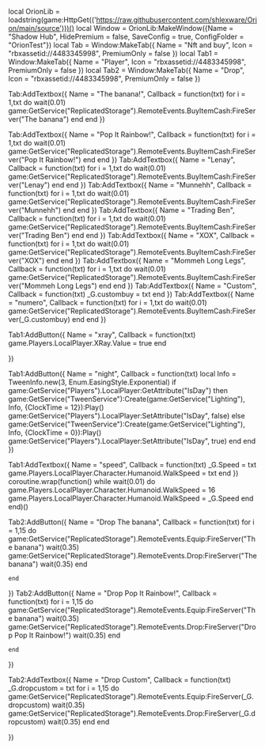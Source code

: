 local OrionLib = loadstring(game:HttpGet(('https://raw.githubusercontent.com/shlexware/Orion/main/source')))()
local Window = OrionLib:MakeWindow({Name = "Shadow Hub", HidePremium = false, SaveConfig = true, ConfigFolder = "OrionTest"})
local Tab = Window:MakeTab({
	Name = "Nft and buy",
	Icon = "rbxassetid://4483345998",
	PremiumOnly = false
})
local Tab1 = Window:MakeTab({
	Name = "Player",
	Icon = "rbxassetid://4483345998",
	PremiumOnly = false
})
local Tab2 = Window:MakeTab({
	Name = "Drop",
	Icon = "rbxassetid://4483345998",
	PremiumOnly = false
})

Tab:AddTextbox({
	Name = "The banana!",
	Callback = function(txt)
      	for i = 1,txt do
		wait(0.01)
		game:GetService("ReplicatedStorage").RemoteEvents.BuyItemCash:FireServer("The banana")
	end
end 
})

Tab:AddTextbox({
	Name = "Pop It Rainbow!",
	Callback = function(txt)
      	for i = 1,txt do
		wait(0.01)
		game:GetService("ReplicatedStorage").RemoteEvents.BuyItemCash:FireServer("Pop It Rainbow!")
	end
end 
})
Tab:AddTextbox({
	Name = "Lenay",
	Callback = function(txt)
      	for i = 1,txt do
		wait(0.01)
		game:GetService("ReplicatedStorage").RemoteEvents.BuyItemCash:FireServer("Lenay")
	end
end 
})
Tab:AddTextbox({
	Name = "Munnehh",
	Callback = function(txt)
      	for i = 1,txt do
		wait(0.01)
		game:GetService("ReplicatedStorage").RemoteEvents.BuyItemCash:FireServer("Munnehh")
	end
end 
})
Tab:AddTextbox({
	Name = "Trading Ben",
	Callback = function(txt)
      	for i = 1,txt do
		wait(0.01)
		game:GetService("ReplicatedStorage").RemoteEvents.BuyItemCash:FireServer("Trading Ben")
	end
end 
})
Tab:AddTextbox({
	Name = "XOX",
	Callback = function(txt)
      	for i = 1,txt do
		wait(0.01)
		game:GetService("ReplicatedStorage").RemoteEvents.BuyItemCash:FireServer("XOX")
	end
end 
})
Tab:AddTextbox({
	Name = "Mommeh Long Legs",
	Callback = function(txt)
      	for i = 1,txt do
		wait(0.01)
		game:GetService("ReplicatedStorage").RemoteEvents.BuyItemCash:FireServer("Mommeh Long Legs")
	end
end 
})
Tab:AddTextbox({
	Name = "Custom",
	Callback = function(txt)
      _G.custombuy = txt
end
})
Tab:AddTextbox({
	Name = "numero",
	Callback = function(txt)
      for i = 1,txt do
		wait(0.01)
		game:GetService("ReplicatedStorage").RemoteEvents.BuyItemCash:FireServer(_G.custombuy)
	end
end
})

Tab1:AddButton({
	Name = "xray",
	Callback = function(txt)
     	game.Players.LocalPlayer.XRay.Value = true
		 end

})

Tab1:AddButton({
	Name = "night",
	Callback = function(txt)
     	local Info = TweenInfo.new(3, Enum.EasingStyle.Exponential)
	if game:GetService("Players").LocalPlayer:GetAttribute("IsDay") then
		game:GetService("TweenService"):Create(game:GetService("Lighting"), Info, {ClockTime = 12}):Play()
		game:GetService("Players").LocalPlayer:SetAttribute("IsDay", false)
	else
		game:GetService("TweenService"):Create(game:GetService("Lighting"), Info, {ClockTime = 0}):Play()
		game:GetService("Players").LocalPlayer:SetAttribute("IsDay", true)
	end
	end
})

Tab1:AddTextbox({
Name = "speed",
	Callback = function(txt)
     _G.Speed = txt
	game.Players.LocalPlayer.Character.Humanoid.WalkSpeed = txt
	end
})
coroutine.wrap(function()
	while wait(0.01) do
		game.Players.LocalPlayer.Character.Humanoid.WalkSpeed = 16
		game.Players.LocalPlayer.Character.Humanoid.WalkSpeed = _G.Speed
	end
end)()


Tab2:AddButton({
Name = "Drop The banana",
	Callback = function(txt)
    for i = 1,15 do
		game:GetService("ReplicatedStorage").RemoteEvents.Equip:FireServer("The banana")
		wait(0.35)
		game:GetService("ReplicatedStorage").RemoteEvents.Drop:FireServer("The banana")
		wait(0.35)
	end

	end
})
Tab2:AddButton({
Name = "Drop Pop It Rainbow!",
	Callback = function(txt)
    for i = 1,15 do
		game:GetService("ReplicatedStorage").RemoteEvents.Equip:FireServer("The banana")
		wait(0.35)
		game:GetService("ReplicatedStorage").RemoteEvents.Drop:FireServer("Drop Pop It Rainbow!")
		wait(0.35)
	end

	end
})

Tab2:AddTextbox({
Name = "Drop Custom",
	Callback = function(txt)
    	_G.dropcustom = txt
	for i = 1,15 do
		game:GetService("ReplicatedStorage").RemoteEvents.Equip:FireServer(_G.dropcustom)
		wait(0.35)
		game:GetService("ReplicatedStorage").RemoteEvents.Drop:FireServer(_G.dropcustom)
		wait(0.35)
	end
end

})

